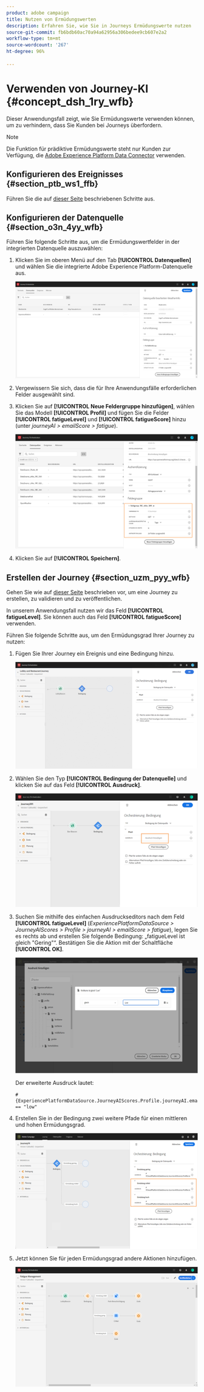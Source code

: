 ```yaml
---
product: adobe campaign
title: Nutzen von Ermüdungswerten
description: Erfahren Sie, wie Sie in Journeys Ermüdungswerte nutzen
source-git-commit: fb6bdb60ac70a94a62956a306bedee9cb607e2a2
workflow-type: tm+mt
source-wordcount: '267'
ht-degree: 96%

---
```



# Verwenden von Journey-KI {#concept_dsh_1ry_wfb}

Dieser Anwendungsfall zeigt, wie Sie Ermüdungswerte verwenden können, um zu verhindern, dass Sie Kunden bei Journeys überfordern.

>[!NOTE]
>
>Die Funktion für prädiktive Ermüdungswerte steht nur Kunden zur Verfügung, die [Adobe Experience Platform Data Connector](https://experienceleague.adobe.com/docs/campaign-standard/using/integrating-with-adobe-cloud/adobe-experience-platform/data-connector/aep-about-data-connector.html) verwenden.

## Konfigurieren des Ereignisses {#section_ptb_ws1_ffb}

Führen Sie die auf [dieser Seite](../event/about-events.md) beschriebenen Schritte aus.

## Konfigurieren der Datenquelle  {#section_o3n_4yy_wfb}

Führen Sie folgende Schritte aus, um die Ermüdungswertfelder in der integrierten Datenquelle auszuwählen:

1. Klicken Sie im oberen Menü auf den Tab **[!UICONTROL Datenquellen]** und wählen Sie die integrierte Adobe Experience Platform-Datenquelle aus.

   ![](../assets/journey23.png)

1. Vergewissern Sie sich, dass die für Ihre Anwendungsfälle erforderlichen Felder ausgewählt sind.
1. Klicken Sie auf **[!UICONTROL Neue Feldergruppe hinzufügen]**, wählen Sie das Modell **[!UICONTROL Profil]** und fügen Sie die Felder **[!UICONTROL fatigueLevel]** und **[!UICONTROL fatigueScore]** hinzu (unter _journeyAI > emailScore > fatigue_).

   ![](../assets/journeyuc3_1.png)

1. Klicken Sie auf **[!UICONTROL Speichern]**.

## Erstellen der Journey {#section_uzm_pyy_wfb}

Gehen Sie wie auf [dieser Seite](../building-journeys/journey.md) beschrieben vor, um eine Journey zu erstellen, zu validieren und zu veröffentlichen.

In unserem Anwendungsfall nutzen wir das Feld **[!UICONTROL fatigueLevel]**. Sie können auch das Feld **[!UICONTROL fatigueScore]** verwenden.

Führen Sie folgende Schritte aus, um den Ermüdungsgrad Ihrer Journey zu nutzen:

1. Fügen Sie Ihrer Journey ein Ereignis und eine Bedingung hinzu.

   ![](../assets/journeyuc2_14.png)

1. Wählen Sie den Typ **[!UICONTROL Bedingung der Datenquelle]** und klicken Sie auf das Feld **[!UICONTROL Ausdruck]**.

   ![](../assets/journeyuc3_2.png)

1. Suchen Sie mithilfe des einfachen Ausdruckseditors nach dem Feld **[!UICONTROL fatigueLevel]** (_ExperiencePlatformDataSource > JourneyAIScores > Profile > journeyAI > emailScore > fatigue_), legen Sie es rechts ab und erstellen Sie folgende Bedingung: „fatigueLevel ist gleich &quot;Gering&quot;“. Bestätigen Sie die Aktion mit der Schaltfläche **[!UICONTROL OK]**.

   ![](../assets/journeyuc3_3.png)

   Der erweiterte Ausdruck lautet:

   ```
   #{ExperiencePlatformDataSource.JourneyAIScores.Profile.journeyAI.emailScore.fatigue.fatigueLevel} == "low"
   ```

1. Erstellen Sie in der Bedingung zwei weitere Pfade für einen mittleren und hohen Ermüdungsgrad.

   ![](../assets/journeyuc3_4.png)

1. Jetzt können Sie für jeden Ermüdungsgrad andere Aktionen hinzufügen.

   ![](../assets/journeyuc3_5.png)
